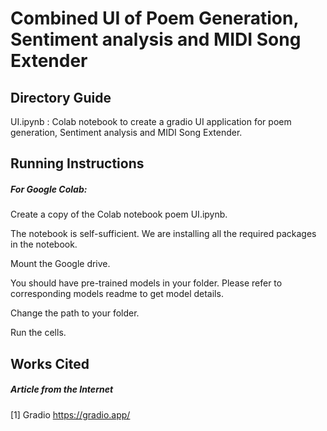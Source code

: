 # Combined UI of Poem Generation, Sentiment analysis and MIDI Song Extender

## Directory Guide
UI.ipynb : Colab notebook to create a gradio UI application for poem generation, Sentiment analysis and  MIDI Song Extender.  

## Running Instructions
##### For Google Colab:

Create a copy of the Colab notebook poem UI.ipynb.

The notebook is self-sufficient. We are installing all the required packages in the notebook.

Mount the Google drive.

You should have pre-trained models in your folder. Please refer to corresponding models readme to get model details. 

Change the path to your folder.

Run the cells. 

## Works Cited

##### Article from the Internet
[1] Gradio https://gradio.app/
